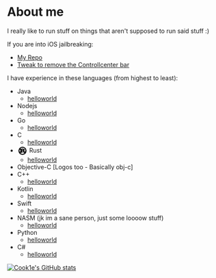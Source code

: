 # About me

I really like to run stuff on things that aren't supposed to run said stuff :)

If you are into iOS jailbreaking:
  * [My Repo](https://aptrepo.github.io)
  * [Tweak to remove the Controllcenter bar](https://github.com/legendary-cookie/noccls)

I have experience in these languages (from highest to least):
* Java
  * [helloworld](https://github.com/legendary-cookie/legendary-cookie/blob/main/HelloWorld.java)
* Nodejs
  * [helloworld](https://github.com/legendary-cookie/legendary-cookie/blob/main/helloworld.js)
* Go
  * [helloworld](https://github.com/legendary-cookie/legendary-cookie/blob/main/helloworld.go)
* C
  * [helloworld](https://github.com/legendary-cookie/legendary-cookie/blob/main/helloworld.c)
* <img valign="middle" src="assets/rust.svg" width="24px" /> Rust
  * [helloworld](https://github.com/legendary-cookie/legendary-cookie/blob/main/helloworld.rs)
* Objective-C [Logos too - Basically obj-c]
* C++
  * [helloworld](https://github.com/legendary-cookie/legendary-cookie/blob/main/helloworld.cpp)
* Kotlin
  * [helloworld](https://github.com/legendary-cookie/legendary-cookie/blob/main/helloworld.kt)
* Swift
  * [helloworld](https://github.com/legendary-cookie/legendary-cookie/blob/main/helloworld.swift)
* NASM (jk im a sane person, just some loooow stuff)
  * [helloworld](https://github.com/legendary-cookie/legendary-cookie/blob/main/helloworld.asm)
* Python
  * [helloworld](https://github.com/legendary-cookie/legendary-cookie/blob/main/helloworld.py)
* C#
  * [helloworld](https://github.com/legendary-cookie/legendary-cookie/blob/main/helloworld.cs)

[![Cook1e's GitHub stats](https://github-readme-stats.vercel.app/api?username=legendary-cookie)](https://github.com/anuraghazra/github-readme-stats)

